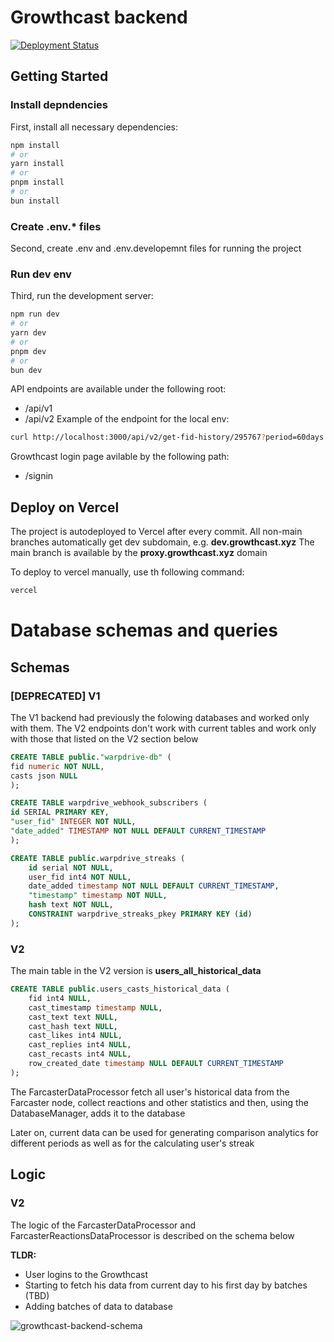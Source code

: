 # Growthcast backend

[![Deployment Status](https://vercel.com/maikyman/warp-drive-proxy/badge)](https://vercel.com/maikyman/warp-drive-proxy)

## Getting Started

### Install depndencies

First, install all necessary dependencies:

```bash
npm install
# or
yarn install
# or
pnpm install
# or
bun install
```

### Create .env.\* files

Second, create .env and .env.developemnt files for running the project

### Run dev env

Third, run the development server:

```bash
npm run dev
# or
yarn dev
# or
pnpm dev
# or
bun dev
```

API endpoints are available under the following root:

- /api/v1
- /api/v2
  Example of the endpoint for the local env:

```bash
curl http://localhost:3000/api/v2/get-fid-history/295767?period=60days
```

Growthcast login page avilable by the following path:

- <domain>/signin

## Deploy on Vercel

The project is autodeployed to Vercel after every commit. All non-main branches automatically get dev subdomain, e.g. **dev.growthcast.xyz**
The main branch is available by the **proxy.growthcast.xyz** domain

To deploy to vercel manually, use th following command:

```bash
vercel
```

# Database schemas and queries

## Schemas

### [DEPRECATED] V1

The V1 backend had previously the folowing databases and worked only with them. The V2 endpoints don't work with current tables and work only with those that listed on the V2 section below

```sql
CREATE TABLE public."warpdrive-db" (
fid numeric NOT NULL,
casts json NULL
);
```

```sql
CREATE TABLE warpdrive_webhook_subscribers (
id SERIAL PRIMARY KEY,
"user_fid" INTEGER NOT NULL,
"date_added" TIMESTAMP NOT NULL DEFAULT CURRENT_TIMESTAMP
);
```

```sql
CREATE TABLE public.warpdrive_streaks (
	id serial NOT NULL,
	user_fid int4 NOT NULL,
	date_added timestamp NOT NULL DEFAULT CURRENT_TIMESTAMP,
	"timestamp" timestamp NOT NULL,
	hash text NOT NULL,
	CONSTRAINT warpdrive_streaks_pkey PRIMARY KEY (id)
);
```

### V2

The main table in the V2 version is **users_all_historical_data**

```sql
CREATE TABLE public.users_casts_historical_data (
	fid int4 NULL,
	cast_timestamp timestamp NULL,
	cast_text text NULL,
	cast_hash text NULL,
	cast_likes int4 NULL,
	cast_replies int4 NULL,
	cast_recasts int4 NULL,
	row_created_date timestamp NULL DEFAULT CURRENT_TIMESTAMP
);
```

The FarcasterDataProcessor fetch all user's historical data from the Farcaster node, collect reactions and other statistics and then, using the DatabaseManager, adds it to the database

Later on, current data can be used for generating comparison analytics for different periods as well as for the calculating user's streak

## Logic

### V2

The logic of the FarcasterDataProcessor and FarcasterReactionsDataProcessor is described on the schema below

**TLDR:**

- User logins to the Growthcast
- Starting to fetch his data from current day to his first day by batches (TBD)
- Adding batches of data to database

![growthcast-backend-schema](https://github.com/maikReal/warp-drive-proxy/blob/main/public/logic-schema.png?raw=true)
